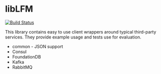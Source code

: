 #  libLFM

[![Build Status](https://travis-ci.org/lfmunoz/flink-dynamic-pipelines.svg?branch=master)](https://travis-ci.org/lfmunoz/flink-dynamic-pipelines)

This library contains easy to use client wrappers around typical third-party services.
They provide example usage and tests use for evaluation.

* common - JSON support
* Consul
* FoundationDB
* Kafka
* RabbitMQ
